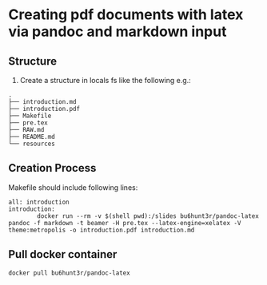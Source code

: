 # Creating pdf documents with latex via pandoc and markdown input
## Structure
1. Create a structure in locals fs like the following e.g.:
```
.
├── introduction.md
├── introduction.pdf
├── Makefile
├── pre.tex
├── RAW.md
├── README.md
└── resources
```
## Creation Process

Makefile should include following lines:

```
all: introduction
introduction:
        docker run --rm -v $(shell pwd):/slides bu6hunt3r/pandoc-latex pandoc -f markdown -t beamer -H pre.tex --latex-engine=xelatex -V theme:metropolis -o introduction.pdf introduction.md
```

## Pull docker container
```
docker pull bu6hunt3r/pandoc-latex
```

